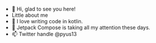 - 👋 Hi, glad to see you here! 
-    Little about me
- 👀 I love writing code in kotlin.
- 🌱 Jetpack Compose is taking all my attention these days.
- 📫 Twitter handle @pyus13

<!---
pyus13/pyus13 is a ✨ special ✨ repository because its `README.md` (this file) appears on your GitHub profile.
You can click the Preview link to take a look at your changes.
--->
